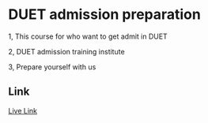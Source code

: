 # DUET admission preparation

1, This course for who want to get admit in DUET

2, DUET admission training institute

3, Prepare yourself with us


## Link
[Live Link ](https://peaceful-shannon-254a0b.netlify.app)
